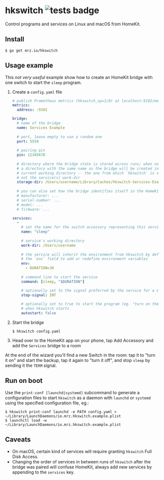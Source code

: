 hkswitch ![tests badge][tests-badge]
===

Control programs and services on Linux and macOS from HomeKit.

Install
---

```shell
$ go get mrz.io/hkswitch 
```

Usage example
---

This _not very useful_ example show how to create an HomeKit bridge with one switch to start the `sleep` program.

1. Create a `config.yaml` file

    ```yaml
    # publish Prometheus metrics (hkswitch_up=1/0) at localhost:9102/metrics .
    metrics:
      address: :9102
   
    bridge:
      # name of the bridge
      name: Services Example
      
      # port, leave empty to use a random one
      port: 5559
      
      # pairing pin
      pin: 12345678
      
      # directory where the bridge state is stored across runs; when not set, 
      # a directory with the same name as the bridge will be created in the
      # current working directory -- the one from which `hkswitch` is started,
      # not the service(s) work-dir
      storage-dir: /Users/username/Library/Caches/hkswitch-Services-Examples
      
      # you can also set how the bridge identifies itself in the HomeKit app
      # manufacturer: ...
      # serial-number: ...
      # model: ...
      # firmware: ...

    services:
      - 
        # set the name for the switch accessory representing this service
        name: "sleep"
        
        # service's working directory
        work-dir: /Users/username
        
        # the service will inherit the environment from hkswitch by default, use
        # the `env` field to add or redefine environment variables
        env: 
          - DURATION=30
          
        # command line to start the service
        command: [sleep, "$DURATION"]
   
        # optionally set to the signal preferred by the service for a clean shutdown
        stop-signal: INT
        
        # optionally set to true to start the program (eg. "turn on the switch")
        # when hkswitch starts
        autostart: false
    ```
   
2. Start the bridge
   
   ```shell
   $ hkswitch config.yaml
   ```

3. Head over to the HomeKit app on your phone, tap Add Accessory and add the `Services` bridge to a room
   
At the end of the wizard you'll find a new Switch in the room: tap it to "turn it on" and start the backup, tap it
again to "turn it off", and stop `sleep` by sending it the `TERM` signal.

Run on boot
---

Use the `print-conf [launchd|systemd]` subcommand to generate a configuration files to start `hkswitch` as
a daemon with `launchd` or `systemd` using the specified configuration file, eg.:

```shell
$ hkswitch print-conf launchd -e PATH config.yaml > ~/Library/LaunchDaemons/io.mrz.hkswitch.example.plist
$ launchctl load -w ~/Library/LaunchDaemons/io.mrz.hkswitch.example.plist
```

Caveats
---

- On macOS, certain kind of services will require granting `hkswitch` Full Disk Access.
- Changing the order of services in between runs of `hkswitch` after the bridge was paired will
  confuse HomeKit, always add new services by appending to the `services` key.

[tests-badge]: https://github.com/marzocchi/hkswitch/actions/workflows/test.yaml/badge.svg
